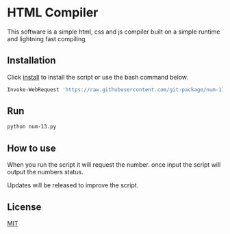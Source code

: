 # HTML Compiler

This software is a simple html, css and js compiler built on a simple runtime and lightning fast compiling

## Installation

Click [install](https://git-package.github.io/num-13/num-13.py) to install the script or use the bash command below.

```bash
Invoke-WebRequest 'https://raw.githubusercontent.com/git-package/num-13/main/num-13.py' -OutFile ./num-13.py
```

## Run

```bash
python num-13.py
```

## How to use

When you run the script it will request the number. once input the script will output the numbers status.

Updates will be released to improve the script.

## License

[MIT](https://choosealicense.com/licenses/mit/)
